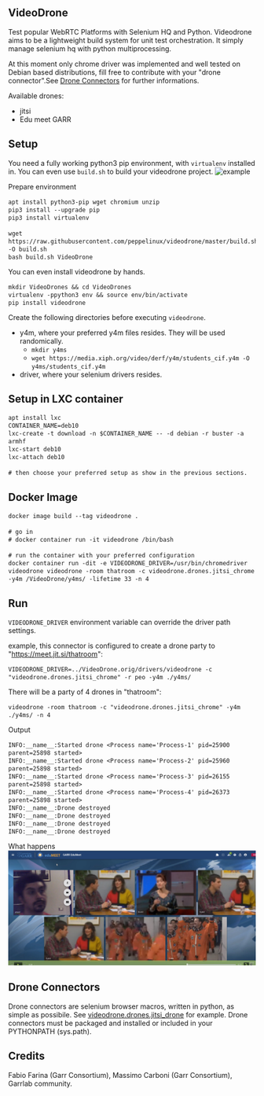 VideoDrone
----------

Test popular WebRTC Platforms with Selenium HQ and Python.
Videodrone aims to be a lightweight build system for unit test orchestration.
It simply manage selenium hq with python multiprocessing.

At this moment only chrome driver was implemented and well tested on Debian based distributions, 
fill free to contribute with your "drone connector".See [Drone Connectors](#drone-connectors) for further informations.

Available drones:
- jitsi
- Edu meet GARR


Setup
-----

You need a fully working python3 pip environment, with `virtualenv` installed in.
You can even use `build.sh` to build your videodrone project.
![example](gallery/videodrone_autobuild.3-min.gif)


Prepare environment
````
apt install python3-pip wget chromium unzip
pip3 install --upgrade pip
pip3 install virtualenv

wget https://raw.githubusercontent.com/peppelinux/videodrone/master/build.sh -O build.sh
bash build.sh VideoDrone
````

You can even install videodrone by hands.

````
mkdir VideoDrones && cd VideoDrones
virtualenv -ppython3 env && source env/bin/activate
pip install videodrone
````

Create the following directories before executing `videodrone`.

- y4m, where your preferred y4m files resides. They will be used randomically.
  - `mkdir y4ms`
  - `wget https://media.xiph.org/video/derf/y4m/students_cif.y4m -O y4ms/students_cif.y4m`
- driver, where your selenium drivers resides.


Setup in LXC container
----------------------

````
apt install lxc
CONTAINER_NAME=deb10
lxc-create -t download -n $CONTAINER_NAME -- -d debian -r buster -a armhf
lxc-start deb10
lxc-attach deb10

# then choose your preferred setup as show in the previous sections.
````

Docker Image
------------

````
docker image build --tag videodrone .

# go in
# docker container run -it videodrone /bin/bash

# run the container with your preferred configuration
docker container run -dit -e VIDEODRONE_DRIVER=/usr/bin/chromedriver videodrone videodrone -room thatroom -c videodrone.drones.jitsi_chrome -y4m /VideoDrone/y4ms/ -lifetime 33 -n 4
````

Run
---

`VIDEODRONE_DRIVER` environment variable can override the driver path settings.

example, this connector is configured to create a drone party to "https://meet.jit.si/thatroom":
````
VIDEODRONE_DRIVER=../VideoDrone.orig/drivers/videodrone -c "videodrone.drones.jitsi_chrome" -r peo -y4m ./y4ms/
````

There will be a party of 4 drones in "thatroom":
````
videodrone -room thatroom -c "videodrone.drones.jitsi_chrome" -y4m ./y4ms/ -n 4
````

Output
````
INFO:__name__:Started drone <Process name='Process-1' pid=25900 parent=25898 started>
INFO:__name__:Started drone <Process name='Process-2' pid=25960 parent=25898 started>
INFO:__name__:Started drone <Process name='Process-3' pid=26155 parent=25898 started>
INFO:__name__:Started drone <Process name='Process-4' pid=26373 parent=25898 started>
INFO:__name__:Drone destroyed
INFO:__name__:Drone destroyed
INFO:__name__:Drone destroyed
INFO:__name__:Drone destroyed
````

What happens
![example](gallery/1.png)


Drone Connectors
----------------

Drone connectors are selenium browser macros, written in python, as simple as possibile.
See [videodrone.drones.jitsi_drone](src/videodrone/drones/jitsi_chrome.py) for example.
Drone connectors must be packaged and installed or included in your PYTHONPATH (sys.path).


Credits
-------

Fabio Farina (Garr Consortium), Massimo Carboni (Garr Consortium), Garrlab community.
